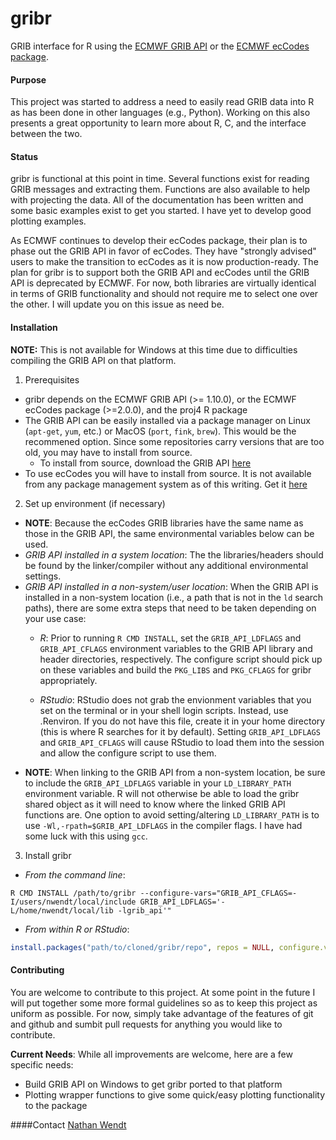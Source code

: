 # gribr
GRIB interface for R using the [ECMWF GRIB API](https://software.ecmwf.int/wiki/display/GRIB) or the [ECMWF ecCodes package](https://software.ecmwf.int/wiki/display/ECC).

#### Purpose
This project was started to address a need to easily read GRIB data into R as has been done in other languages (e.g., Python). Working on this also presents a great opportunity to learn more about R, C, and the interface between the two.

#### Status
gribr is functional at this point in time. Several functions exist for reading GRIB messages and extracting them. Functions are also available to help with projecting the data. All of the documentation has been written and some basic examples exist to get you started. I have yet to develop good plotting examples.

As ECMWF continues to develop their ecCodes package, their plan is to phase out the GRIB API in favor of ecCodes. They have "strongly advised" users to make the transition to ecCodes as it is now production-ready. The plan for gribr is to support both the GRIB API and ecCodes until the GRIB API is deprecated by ECMWF. For now, both libraries are virtually identical in terms of GRIB functionality and should not require me to select one over the other. I will update you on this issue as need be.

#### Installation
**NOTE:** This is not available for Windows at this time due to difficulties compiling the GRIB API on that platform.

1. Prerequisites
  * gribr depends on the ECMWF GRIB API (>= 1.10.0), or the ECMWF ecCodes package (>=2.0.0), and the proj4 R package
  * The GRIB API can be easily installed via a package manager on Linux (`apt-get`, `yum`, etc.) or MacOS (`port`, `fink`, `brew`). This would be the recommened option. Since some repositories carry versions that are too old, you may have to install from source.
    * To install from source, download the GRIB API [here](https://software.ecmwf.int/wiki/display/GRIB/Releases)
  * To use ecCodes you will have to install from source. It is not available from any package management system as of this writing. Get it [here](https://software.ecmwf.int/wiki/display/ECC/Releases)
2. Set up environment (if necessary)
  * __NOTE__: Because the ecCodes GRIB libraries have the same name as those in the GRIB API, the same environmental variables below can be used.
  * _GRIB API installed in a system location_: The the libraries/headers should be found by the linker/compiler without any additional environmental settings.
  * _GRIB API installed in a non-system/user location_: When the GRIB API is installed in a non-system location (i.e., a path that is not in the `ld` search paths), there are some extra steps that need to be taken depending on your use case:
    * _R_: Prior to running `R CMD INSTALL`, set the `GRIB_API_LDFLAGS` and `GRIB_API_CFLAGS` environment variables to the GRIB API library and header directories, respectively. The configure script should pick up on these variables and build the `PKG_LIBS` and `PKG_CFLAGS` for gribr appropriately.

    * _RStudio_: RStudio does not grab the envionment variables that you set on the terminal or in your shell login scripts. Instead, use .Renviron. If you do not have this file, create it in your home directory (this is where R searches for it by default). Setting `GRIB_API_LDFLAGS` and `GRIB_API_CFLAGS` will cause RStudio to load them into the session and allow the configure script to use them.
  * __NOTE__: When linking to the GRIB API from a non-system location, be sure to include the `GRIB_API_LDFLAGS` variable in your `LD_LIBRARY_PATH` environment variable. R will not otherwise be able to load the gribr shared object as it will need to know where the linked GRIB API functions are. One option to avoid setting/altering `LD_LIBRARY_PATH` is to use `-Wl,-rpath=$GRIB_API_LDFLAGS` in the compiler flags. I have had some luck with this using `gcc`.
3. Install gribr
  * _From the command line_:
   ```shell
   R CMD INSTALL /path/to/gribr --configure-vars="GRIB_API_CFLAGS=-I/users/nwendt/local/include GRIB_API_LDFLAGS='-L/home/nwendt/local/lib -lgrib_api'"
   ```
  * _From within R or RStudio_:
   ```R
   install.packages("path/to/cloned/gribr/repo", repos = NULL, configure.vars = c("GRIB_API_LDFLAGS='-L/path/to/grib_api/lib -lgrib_api'", "GRIB_API_CFLAGS=-I/path/to/grib_api/include"))
   ```

#### Contributing
You are welcome to contribute to this project. At some point in the future I will put together some more formal guidelines so as to keep this project as uniform as possible. For now, simply take advantage of the features of git and github and sumbit pull requests for anything you would like to contribute.

__Current Needs__: While all improvements are welcome, here are a few specific needs:
  * Build GRIB API on Windows to get gribr ported to that platform
  * Plotting wrapper functions to give some quick/easy plotting functionality to the package

####Contact
[Nathan Wendt](mailto:nawendt@ou.edu)

